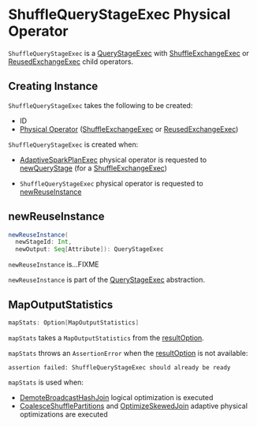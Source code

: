 # ShuffleQueryStageExec Physical Operator

`ShuffleQueryStageExec` is a [QueryStageExec](QueryStageExec.md) with [ShuffleExchangeExec](ShuffleExchangeExec.md) or [ReusedExchangeExec](ReusedExchangeExec.md) child operators.

## Creating Instance

`ShuffleQueryStageExec` takes the following to be created:

* <span id="id"> ID
* <span id="plan"> [Physical Operator](SparkPlan.md) ([ShuffleExchangeExec](ShuffleExchangeExec.md) or [ReusedExchangeExec](ReusedExchangeExec.md))

`ShuffleQueryStageExec` is created when:

* [AdaptiveSparkPlanExec](AdaptiveSparkPlanExec.md) physical operator is requested to [newQueryStage](AdaptiveSparkPlanExec.md#newQueryStage) (for a [ShuffleExchangeExec](ShuffleExchangeExec.md))

* `ShuffleQueryStageExec` physical operator is requested to [newReuseInstance](#newReuseInstance)

## <span id="newReuseInstance"> newReuseInstance

```scala
newReuseInstance(
  newStageId: Int,
  newOutput: Seq[Attribute]): QueryStageExec
```

`newReuseInstance` is...FIXME

`newReuseInstance` is part of the [QueryStageExec](QueryStageExec.md) abstraction.

## <span id="mapStats"> MapOutputStatistics

```scala
mapStats: Option[MapOutputStatistics]
```

`mapStats` takes a `MapOutputStatistics` from the [resultOption](QueryStageExec.md#resultOption).

`mapStats` throws an `AssertionError` when the [resultOption](QueryStageExec.md#resultOption) is not available:

```text
assertion failed: ShuffleQueryStageExec should already be ready
```

`mapStats` is used when:

* [DemoteBroadcastHashJoin](../logical-optimizations/DemoteBroadcastHashJoin.md) logical optimization is executed
* [CoalesceShufflePartitions](../physical-optimizations/CoalesceShufflePartitions.md) and [OptimizeSkewedJoin](../physical-optimizations/OptimizeSkewedJoin.md) adaptive physical optimizations are executed
